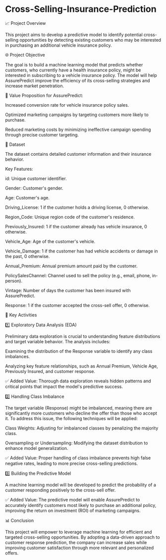 # Cross-Selling-Insurance-Prediction

📈 Project Overview

This project aims to develop a predictive model to identify potential cross-selling opportunities by detecting existing customers who may be interested in purchasing an additional vehicle insurance policy.

🌐 Project Objective

The goal is to build a machine learning model that predicts whether customers, who currently have a health insurance policy, might be interested in subscribing to a vehicle insurance policy. The model will help AssurePredict improve the efficiency of its cross-selling strategies and increase market penetration.

🔄 Value Proposition for AssurePredict:

Increased conversion rate for vehicle insurance policy sales.

Optimized marketing campaigns by targeting customers more likely to purchase.

Reduced marketing costs by minimizing ineffective campaign spending through precise customer targeting.

📂 Dataset

The dataset contains detailed customer information and their insurance behavior.

Key Features:

id: Unique customer identifier.

Gender: Customer's gender.

Age: Customer's age.

Driving_License: 1 if the customer holds a driving license, 0 otherwise.

Region_Code: Unique region code of the customer's residence.

Previously_Insured: 1 if the customer already has vehicle insurance, 0 otherwise.

Vehicle_Age: Age of the customer's vehicle.

Vehicle_Damage: 1 if the customer has had vehicle accidents or damage in the past, 0 otherwise.

Annual_Premium: Annual premium amount paid by the customer.

PolicySalesChannel: Channel used to sell the policy (e.g., email, phone, in-person).

Vintage: Number of days the customer has been insured with AssurePredict.

Response: 1 if the customer accepted the cross-sell offer, 0 otherwise.

🎯 Key Activities

1️⃣ Exploratory Data Analysis (EDA)

Preliminary data exploration is crucial to understanding feature distributions and target variable behavior. The analysis includes:

Examining the distribution of the Response variable to identify any class imbalances.

Analyzing key feature relationships, such as Annual Premium, Vehicle Age, Previously Insured, and customer response.

✅ Added Value: Thorough data exploration reveals hidden patterns and critical points that impact the model's predictive success.

2️⃣ Handling Class Imbalance

The target variable (Response) might be imbalanced, meaning there are significantly more customers who decline the offer than those who accept it. To address this issue, the following techniques will be applied:

Class Weights: Adjusting for imbalanced classes by penalizing the majority class.

Oversampling or Undersampling: Modifying the dataset distribution to enhance model generalization.

✅ Added Value: Proper handling of class imbalance prevents high false negative rates, leading to more precise cross-selling predictions.

3️⃣ Building the Predictive Model

A machine learning model will be developed to predict the probability of a customer responding positively to the cross-sell offer.

✅ Added Value: The predictive model will enable AssurePredict to accurately identify customers most likely to purchase an additional policy, improving the return on investment (ROI) of marketing campaigns.

📊 Conclusion

This project will empower to leverage machine learning for efficient and targeted cross-selling opportunities. By adopting a data-driven approach to customer response prediction, the company can increase sales while improving customer satisfaction through more relevant and personalized offers.
